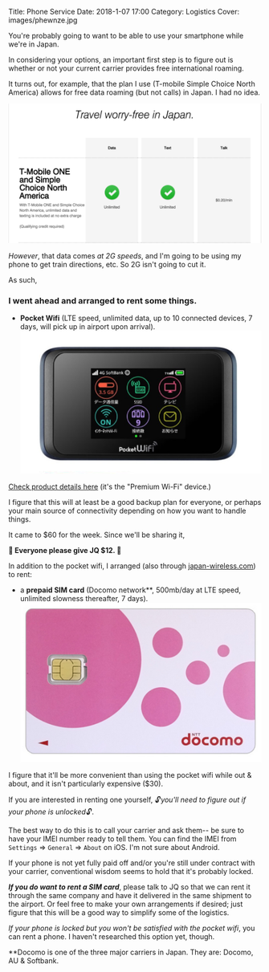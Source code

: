Title: Phone Service
Date: 2018-1-07 17:00
Category: Logistics
Cover: images/phewnze.jpg

You're probably going to want to be able to use your smartphone while we're in Japan.

In considering your options, an important first step is to figure out is whether or not your current carrier provides free international roaming.

It turns out, for example, that the plan I use (T-mobile Simple Choice North America) allows for free data roaming (but not calls) in Japan. I had no idea.

![Covered in Japan](images/tmobile-roaming.png)

_However_, that data comes _at 2G speeds_, and I'm going to be using my phone to get train directions, etc. So 2G isn't going to cut it.

As such, 

### I went ahead and arranged to rent some things.

- **Pocket Wifi** (LTE speed, unlimited data, up to 10 connected devices, 7 days, will pick up in airport upon arrival). ![Pocket Wifi](images/mifi.png)

[Check product details here](http://japan-wireless.com/products.html) (it's the "Premium Wi-Fi" device.)

I figure that this will at least be a good backup plan for everyone, or perhaps your main source of connectivity depending on how you want to handle things.

It came to $60 for the week. Since we'll be sharing it,

**💸 Everyone please give JQ $12. 💸**

In addition to the pocket wifi, I arranged (also through [japan-wireless.com](http://japan-wireless.com)) to rent:

- a **prepaid SIM card** (Docomo network**, 500mb/day at LTE speed, unlimited slowness thereafter, 7 days). ![sim card](images/simcard.png)

I figure that it'll be more convenient than using the pocket wifi while out & about, and it isn't particularly expensive ($30).

If you are interested in renting one yourself, 🔓_you'll need to figure out if your phone is unlocked_🔓.

The best way to do this is to call your carrier and ask them-- be sure to have your IMEI number ready to tell them. You can find the IMEI from `Settings` => `General` => `About` on iOS. I'm not sure about Android.

If your phone is not yet fully paid off and/or you're still under contract with your carrier, conventional wisdom seems to hold that it's probably locked.

_**If you do want to rent a SIM card**_, please talk to JQ so that we can rent it through the same company and have it delivered in the same shipment to the airport. Or feel free to make your own arrangements if desired; just figure that this will be a good way to simplify some of the logistics.

_If your phone is locked but you won't be satisfied with the pocket wifi_, you can rent a phone. I haven't researched this option yet, though.

**Docomo is one of the three major carriers in Japan. They are: Docomo, AU & Softbank.